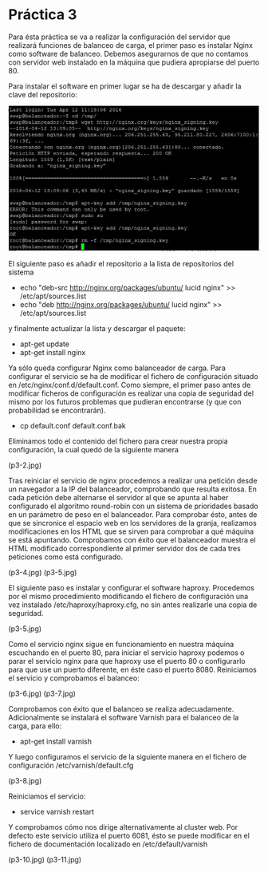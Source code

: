 # Práctica 3

Para ésta práctica se va a realizar la configuración del servidor que realizará funciones de balanceo de carga, el primer paso es instalar Nginx como software de balanceo. Debemos asegurarnos de que no contamos con servidor web instalado en la máquina que pudiera apropiarse del puerto 80.

Para instalar el software en primer lugar se ha de descargar y añadir la clave del repositorio:

![Alt text](p3-1.JPG?raw=true)

El siguiente paso es añadir el repositorio a la lista de repositorios del sistema 

- echo "deb-src http://nginx.org/packages/ubuntu/ lucid nginx" >> /etc/apt/sources.list
- echo "deb http://nginx.org/packages/ubuntu/ lucid nginx" >> /etc/apt/sources.list

y finalmente actualizar la lista y descargar el paquete:

- apt-get update
- apt-get install nginx

Ya sólo queda configurar Nginx como balanceador de carga. Para configurar el servicio se ha de modificar el fichero de configuración situado en /etc/nginx/conf.d/default.conf.
Como siempre, el primer paso antes de modificar ficheros de configuración es realizar una copia de seguridad del mismo por los futuros problemas que pudieran encontrarse (y que con probabilidad se encontrarán).

- cp default.conf default.conf.bak

Eliminamos todo el contenido del fichero para crear nuestra propia configuración, la cual quedó de la siguiente manera

(p3-2.jpg)

Tras reiniciar el servicio de nginx procedemos a realizar una petición desde un navegador a la IP del balanceador, comprobando que resulta exitosa.
En cada petición debe alternarse el servidor al que se apunta al haber configurado el algoritmo round-robin con un sistema de prioridades basado en un parámetro de peso en el balanceador. Para comprobar ésto, antes de que se sincronice el espacio web en los servidores de la granja, realizamos modificaciones en los HTML que se sirven para comprobar a qué máquina se está apuntando.
Comprobamos con éxito que el balanceador muestra el HTML modificado correspondiente al primer servidor dos de cada tres peticiones como está configurado.

(p3-4.jpg)
(p3-5.jpg)

El siguiente paso es instalar y configurar el software haproxy. Procedemos por el mismo procedimiento modificando el fichero de configuración una vez instalado /etc/haproxy/haproxy.cfg, no sin antes realizarle una copia de seguridad.

(p3-5.jpg)

Como el servicio nginx sigue en funcionamiento en nuestra máquina escuchando en el puerto 80, para iniciar el servicio haproxy podemos o parar el servicio nginx para que haproxy use el puerto 80 o configurarlo para que use un puerto diferente, en éste caso el puerto 8080.
Reiniciamos el servicio y comprobamos el balanceo:

(p3-6.jpg)
(p3-7.jpg)

Comprobamos con éxito que el balanceo se realiza adecuadamente.
Adicionalmente se instalará el software Varnish para el balanceo de la carga, para ello:
- apt-get install varnish

Y luego configuramos el servicio de la siguiente manera en el fichero de configuración /etc/varnish/default.cfg

(p3-8.jpg)

Reiniciamos el servicio:

- service varnish restart

Y comprobamos cómo nos dirige alternativamente al cluster web. Por defecto este servicio utiliza el puerto 6081, ésto se puede modificar en el fichero de documentación localizado en /etc/default/varnish

(p3-10.jpg)
(p3-11.jpg)
